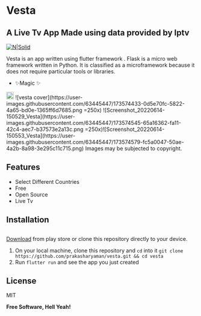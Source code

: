# Vesta
## A Live Tv App Made using data provided by Iptv
[![N|Solid](https://flask.palletsprojects.com/en/2.0.x/_images/flask-logo.png)](https://flask.palletsprojects.com/en/2.0.x/)

Vesta is an app written using flutter framework .
Flask is a micro web framework written in Python. It is classified as a microframework because it does not require particular tools or libraries.

- ✨Magic ✨

<img src="https://user-images.githubusercontent.com/63445447/173574433-0d5e70fc-5822-4a65-bd0e-1365ff6d7685.png" height="20"/>
![vesta cover](https://user-images.githubusercontent.com/63445447/173574433-0d5e70fc-5822-4a65-bd0e-1365ff6d7685.png =250x)
![Screenshot_20220614-150529_Vesta](https://user-images.githubusercontent.com/63445447/173574545-65a16362-fa11-42c4-aec7-b37573e2a13c.png =250x)![Screenshot_20220614-150553_Vesta](https://user-images.githubusercontent.com/63445447/173574579-fc5a0047-50ae-4a2b-8a98-3e295c11c715.png)
Images may be subjected to copyright.


## Features

- Select Different Countries
- Free
- Open Source
- Live Tv




## Installation
## 

[Download](https://play.google.com/store/apps/details?id=com.otft.vesta) from play store or clone this repository directly to your device.

1. On your local machine, clone this repository and `cd` into it `git clone https://github.com/prakasharyaman/vesta.git && cd vesta`
7. Run `flutter run` and see the app you just created

## License

MIT

**Free Software, Hell Yeah!**

